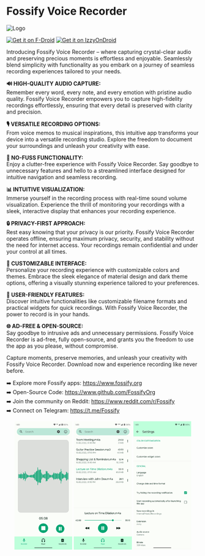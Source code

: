# Fossify Voice Recorder

<img alt="Logo" src="graphics/icon.webp" width="120" />

<a href="https://f-droid.org/packages/org.fossify.voicerecorder/"><img src="https://fdroid.gitlab.io/artwork/badge/get-it-on-en.svg" alt="Get it on F-Droid" height=80/></a> <a href="https://apt.izzysoft.de/fdroid/index/apk/org.fossify.voicerecorder"><img src="https://gitlab.com/IzzyOnDroid/repo/-/raw/master/assets/IzzyOnDroid.png" alt="Get it on IzzyOnDroid" height=80/></a>

Introducing Fossify Voice Recorder – where capturing crystal-clear audio and preserving precious moments is effortless and enjoyable. Seamlessly blend
simplicity with functionality as you embark on a journey of seamless recording experiences tailored to your needs.

**🔊 HIGH-QUALITY AUDIO CAPTURE:**  
Remember every word, every note, and every emotion with pristine audio quality. Fossify Voice Recorder empowers you to capture high-fidelity recordings
effortlessly, ensuring that every detail is preserved with clarity and precision.

**🎙️ VERSATILE RECORDING OPTIONS:**  
From voice memos to musical inspirations, this intuitive app transforms your device into a versatile recording studio. Explore the freedom to document your
surroundings and unleash your creativity with ease.

**🚀 NO-FUSS FUNCTIONALITY:**  
Enjoy a clutter-free experience with Fossify Voice Recorder. Say goodbye to unnecessary features and hello to a streamlined interface designed for intuitive
navigation and seamless recording.

**📊 INTUITIVE VISUALIZATION:**  
Immerse yourself in the recording process with real-time sound volume visualization. Experience the thrill of monitoring your recordings with a sleek,
interactive display that enhances your recording experience.

**🔒 PRIVACY-FIRST APPROACH:**  
Rest easy knowing that your privacy is our priority. Fossify Voice Recorder operates offline, ensuring maximum privacy, security, and stability without the need
for internet access. Your recordings remain confidential and under your control at all times.

**🎨 CUSTOMIZABLE INTERFACE:**  
Personalize your recording experience with customizable colors and themes. Embrace the sleek elegance of material design and dark theme options, offering a
visually stunning experience tailored to your preferences.

**🤝 USER-FRIENDLY FEATURES:**  
Discover intuitive functionalities like customizable filename formats and practical widgets for quick recordings. With Fossify Voice Recorder, the power to
record is in your hands.

**🌐 AD-FREE & OPEN-SOURCE:**  
Say goodbye to intrusive ads and unnecessary permissions. Fossify Voice Recorder is ad-free, fully open-source, and grants you the freedom to use the app as you
please, without compromise.

Capture moments, preserve memories, and unleash your creativity with Fossify Voice Recorder. Download now and experience recording like never before.

➡️ Explore more Fossify apps: https://www.fossify.org<br>
➡️ Open-Source Code: https://www.github.com/FossifyOrg<br>
➡️ Join the community on Reddit: https://www.reddit.com/r/Fossify<br>
➡️ Connect on Telegram: https://t.me/Fossify

<div align="center">
<img alt="App image" src="fastlane/metadata/android/en-US/images/phoneScreenshots/1_en-US.png" width="30%">
<img alt="App image" src="fastlane/metadata/android/en-US/images/phoneScreenshots/2_en-US.png" width="30%">
<img alt="App image" src="fastlane/metadata/android/en-US/images/phoneScreenshots/3_en-US.png" width="30%">
</div>
